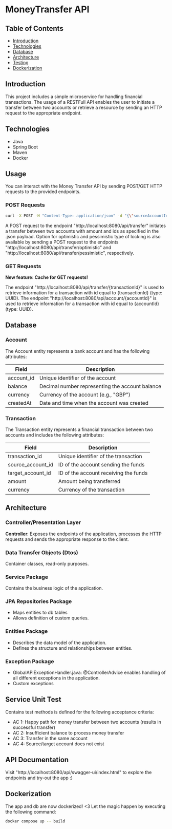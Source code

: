 # MoneyTransfer API

## Table of Contents
- [Introduction](#introduction)
- [Technologies](#technologies)
- [Database](#database)
- [Architecture](#architecture)
- [Testing](#testing)
- [Dockerization](#dockerization)

## Introduction
This project includes a simple microservice for handling financial transactions. The usage of a RESTFull API enables the user to initiate a transfer between two accounts or retrieve a resource by sending an HTTP request to the appropriate endpoint.

## Technologies
* Java
* Spring Boot
* Maven
* Docker

## Usage
You can interact with the Money Transfer API by sending POST/GET HTTP requests to the provided endpoints.
### POST Requests
````bash
curl -X POST -H "Content-Type: application/json" -d "{\"sourceAccountId\": \"79360a7e-5249-4822-b3fe-dabfd40b8737\", \"targetAccountId\": \"ef30b8d1-6c5d-4187-b2c4-ab3c640d1b18\", \"amount\": 30.00}" "http://localhost:8080/api/transfer"
````

A POST request to the endpoint "http://localhost:8080/api/transfer" initiates a transfer between two accounts with amount and ids as specified in the .json payload.
Option for optimistic and pessimistic type of locking is also available by sending a POST request to the endpoints "http://localhost:8080/api/transfer/optimistic" and "http://localhost:8080/api/transfer/pessimistic", respectively.

### GET Requests
**New feature: Cache for GET requests!**

The endpoint "http://localhost:8080/api/transfer/{transactionId}" is used to retrieve information for a transaction with id equal to {transactionId} (type: UUID).
The endpoint "http://localhost:8080/api/account/{accountId}" is used to retrieve information for a transaction with id equal to {accountId} (type: UUID).


## Database
### Account
The Account entity represents a bank account and has the following attributes:

| Field     | Description                    |
|-----------|--------------------------------|
| account_id        | Unique identifier of the account |
| balance           | Decimal number representing the account balance |
| currency          | Currency of the account (e.g., "GBP") |
| createdAt         | Date and time when the account was created |

### Transaction
The Transaction entity represents a financial transaction between two accounts and includes the following attributes:

| Field            | Description                          |
|------------------|--------------------------------------|
| transaction_id   | Unique identifier of the transaction |
| source_account_id  | ID of the account sending the funds   |
| target_account_id  | ID of the account receiving the funds |
| amount           | Amount being transferred              |
| currency         | Currency of the transaction           |

## Architecture
### Controller/Presentation Layer
**Controller**: Exposes the endpoints of the application, processes the HTTP requests and sends the appropriate response to the client.

### Data Transfer Objects (Dtos)
Container classes, read-only purposes.

### Service Package
Contains the business logic of the application.

### JPA Repositories Package
- Maps entities to db tables
- Allows definition of custom queries.

### Entities Package
- Describes the data model of the application.
- Defines the structure and relationships between entities.

### Exception Package
- GlobalAPIExceptionHandler.java: @ControllerAdvice enables handling of all different exceptions in the application.
- Custom exceptions
 
## Service Unit Test
Contains test methods is defined for the following acceptance criteria:
- AC 1: Happy path for money transfer between two accounts (results in successful transfer)
- AC 2: Insufficient balance to process money transfer
- AC 3: Transfer in the same account
- AC 4: Source/target account does not exist


## API Documentation
Visit "http://localhost:8080/api/swagger-ui/index.html" to explore the endpoints and try-out the app :)

## Dockerization
The app and db are now dockerized! <3 Let the magic happen by executing the following command:
````bash
docker compose up -- build
````

